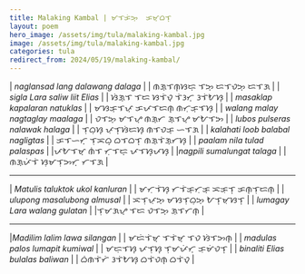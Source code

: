 ```yaml
---
title: Malaking Kambal | ᜋᜎᜃᜒᜅ᜔  ᜃᜋ᜔ᜊᜎ᜔
layout: poem
hero_image: /assets/img/tula/malaking-kambal.jpg
image: /assets/img/tula/malaking-kambal.jpg
categories: tula
redirect_from: 2024/05/19/malaking-kambal/
---
```


| *naglansad lang dalawang dalaga* | | ᜈᜄ᜔ᜎᜈ᜔ᜐᜇ᜔  ᜎᜅ᜔  ᜇᜎᜏᜅ᜔  ᜇᜎᜄ |
| *sigla Lara saliw liit Elias* | | ᜐᜒᜄ᜔ᜎ  ᜎᜇ  ᜐᜎᜒᜏ᜔  ᜎᜒᜂᜆ᜔  ᜂᜎᜒᜀᜐ᜔ |
| *masaklap kapalaran natuklas* | | ᜋᜐᜃ᜔ᜎᜉ᜔  ᜃᜉᜎᜇᜈ᜔  ᜈᜆᜓᜃ᜔ᜎᜐ᜔ |
| *walang malay nagtaglay maalaga* | | ᜏᜎᜅ᜔  ᜋᜎᜌ᜔  ᜈᜄ᜔ᜆ ᜄ᜔ᜎᜌ᜔  ᜋᜀᜎᜅ |
| *lubos pulseras nalawak halaga* | | ᜎᜓᜊᜓᜐ᜔  ᜉᜓᜎ᜔ᜐᜒᜇᜐ᜔  ᜈᜎᜏᜃ᜔  ᜑᜎᜄ |
| *kalahati loob balabal nagligtas* | | ᜃᜎᜑᜆ᜔  ᜎᜓᜁᜊ᜔  ᜊᜎᜊᜎ᜔  ᜈᜄ᜔ᜎᜒᜄ᜔ᜆᜐ᜔ |
| *paalam nila tulad palaspas* | |ᜉᜀᜎᜋ᜔  ᜈᜒᜎ  ᜆᜓᜎᜇ᜔  ᜉᜎᜐ᜔ᜉᜐ᜔ |
|*nagpili sumalungat talaga* | | ᜈᜄ᜔ᜉᜒᜎᜒ  ᜐᜓᜋᜎᜓᜅᜆ᜔  ᜆᜎᜄ |
_________________
| *Matulis taluktok ukol kanluran* | | ᜋᜆᜓᜎᜒᜐ᜔   ᜆᜎᜒᜃ᜔ᜆᜓᜃ᜔  ᜁᜃᜓᜎ᜔   ᜃᜈ᜔ᜎᜓᜇᜈ᜔  |
| *ulupong masalubong almusal* | | ᜁᜎᜓᜉᜓᜅ᜔  ᜋᜐᜎᜓᜊᜓᜅ᜔  ᜀᜎ᜔ᜋᜓᜐᜎ᜔ |
| *lumagay Lara walang gulatan* | |ᜎᜓᜋᜄᜌ᜔  ᜎᜇ  ᜏᜎᜅ᜔  ᜄᜓᜎᜆᜈ᜔ |
_________________
|*Madilim lalim lawa silangan* | | ᜋᜇᜒᜎᜒᜋ᜔  ᜎᜎᜒᜋ᜔  ᜎᜏ  ᜐᜒᜎᜅᜈ᜔  |
| *madulas palos lumapit kumiwal* | | ᜋᜇᜓᜎᜐ᜔  ᜉᜎᜓᜐ᜔  ᜎᜓᜋᜉᜒᜆ᜔  ᜃᜓᜋᜒᜏᜎ᜔ |
| *binaliti Elias bulalas baliwan* | | ᜊᜒᜈᜎᜒᜆᜒ  ᜂᜎᜒᜀᜐ᜔ ᜊᜎᜒᜏᜈ᜔  ᜊᜎᜒᜏ᜔ |
